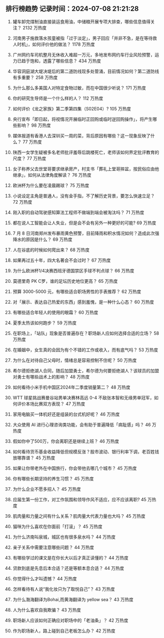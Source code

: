 
## 排行榜趋势 记录时间：2024-07-08 21:21:28
  
  1. 罐车卸完煤制油直接装运食用油，中储粮开展专项大排查，哪些信息值得关注？ 2132 万热度
    
  2. 河南男子施救落水孩童被指「过于淡定」，男子回应「并非不急，是在等待救人时机」，如何评价他的做法？ 1178 万热度
    
  3. 广州网约车司机整月无休收入难超一万元，多地发布网约车行业风险预警，运力已趋于饱和，透露了哪些信息？ 434 万热度
    
  4. 华容洞庭湖大堤决堤后的第二道防线现多处管涌，目前情况如何？第二道防线有多重要？ 258 万热度
    
  5. 为什么那么多美国人对特定食物过敏，而在中国很少听说？ 171 万热度
    
  6. 你的研究生导师是一个什么样的人？ 112 万热度
    
  7. 如何评价《龙之家族》第二季第四集（S02E04）? 105 万热度
    
  8. 央行宣布「即日起，将视情况开展临时正回购或临时逆回购操作」，将产生哪些影响？ 98 万热度
    
  9. 媒体报道有香港人去深圳买一周的菜，背后原因有哪些？这一现象反映了什么？ 77 万热度
    
  10. 陕西一女学生疑被多名老师批评羞辱后跳楼死亡，老师该如何界定批评教育的尺度？ 77 万热度
    
  11. 女子称养父去世堂哥要求继承房产，村支书「葬礼上堂哥摔盆，按民俗应由他继承」，如何从法律角度解读？ 76 万热度
    
  12. 欧洲杯为什么要在凌晨踢球？ 75 万热度
    
  13. 小说设定主角是普通人，没有金手指，不了解历史背景，要怎么快速立足？ 72 万热度
    
  14. 刚入职的自动驾驶感知算法工程师不做端到端会被淘汰吗？ 71 万热度
    
  15. 都在说人工智能会让人失业，但是会不会有另外一种更好的可能? 69 万热度
    
  16. 7 月 8 日河南郑州发布暴雨黄色预警，目前降雨和积水情况如何？造成此次强降水的原因是什么？ 69 万热度
    
  17. 人在谷底的时候如何爬出来？ 68 万热度
    
  18. 如果再过五十年，四大名著会不会过时？ 67 万热度
    
  19. 为什么欧洲杯1/4决赛西班牙德国禁区手球不判点球？ 66 万热度
    
  20. 莫德里奇 PK C罗，谁的足坛历史地位更高？ 65 万热度
    
  21. 预算 3000-5000 元，有哪些适合职场男性的手表推荐？ 62 万热度
    
  22. 对「展示、表达自己热爱的东西」感到羞愧，是一种什么心态？ 60 万热度
    
  23. 有哪些适合年轻人的使用的眼霜？ 60 万热度
    
  24. 夏季太热该如何跑步？ 59 万热度
    
  25. 在职场上，「站队」现象是否普遍存在？职场新人应如何选择合适的立场？ 58 万热度
    
  26. 在婚姻中，女生真的会因为有个不错的工作或收入，而有底气吗？ 53 万热度
    
  27. 为什么在对待自己父母时，情绪总是容易控制不住呢？ 50 万热度
    
  28. 希尔德拒绝湖人合同，随后加盟勇士，希尔德为何要拒绝湖人？该球员的加盟对勇士有哪些战术上的影响？ 48 万热度
    
  29. 如何看待小米手机中国区2024年二季度销量第二？ 48 万热度
    
  30. WTT 球星挑战赛曼谷站男单决赛林高远 0-4 不敌张本智和无缘男单冠军，如何评价本场比赛双方表现？ 47 万热度
    
  31. 家用电脑买一体机好还是组装的台式机好呢？ 46 万热度
    
  32. 大众使用 AI 进行心理咨询类功能，会有助于普遍降低「病耻感」吗？ 46 万热度
    
  33. 假如你中了500万，你会离职还是继续上班？ 46 万热度
    
  34. 如何看待货币基金收益降低但规模反涨？股市波动、银行利率下调，老百姓钱放哪靠谱？ 45 万热度
    
  35. 如果让你带老外在中国旅行，你会带他去哪几个城市？ 45 万热度
    
  36. 你有哪些长期坚持的养生习惯？ 45 万热度
    
  37. 为什么企业不愿多招人？ 45 万热度
    
  38. 应届生第一份工作，对工作氛围和领导作风不适应，应不应该离职? 45 万热度
    
  39. 肌肉量和力量之间有什么关系？肌肉量大代表力量也大吗？ 45 万热度
    
  40. 猫咪为什么喜欢在你面前「打滚」？ 45 万热度
    
  41. 为什么济南叫泉城，城区也有很多泉水吗？ 44 万热度
    
  42. 亲子关系中需要注意哪些问题？ 44 万热度
    
  43. 有哪些学过的课文是在你长大以后才真正读懂的？ 44 万热度
    
  44. 贷款到底是先息后本合适？还是等额本息合适？ 44 万热度
    
  45. 你觉得什么才叫遗憾？ 44 万热度
    
  46. 怎样看待有人说“我化妆只为了取悦自己”？ 43 万热度
    
  47. 为什么渤海翻译为Bohai,而黄海翻译为 yellow sea？ 43 万热度
    
  48. 人为什么喜欢自我欺骗？ 43 万热度
    
  49. 职场新人应该如何正确应对职场中的「老油条」？ 42 万热度
    
  50. 作为职场新人，路上碰到自己老板怎么办？ 42 万热度
    